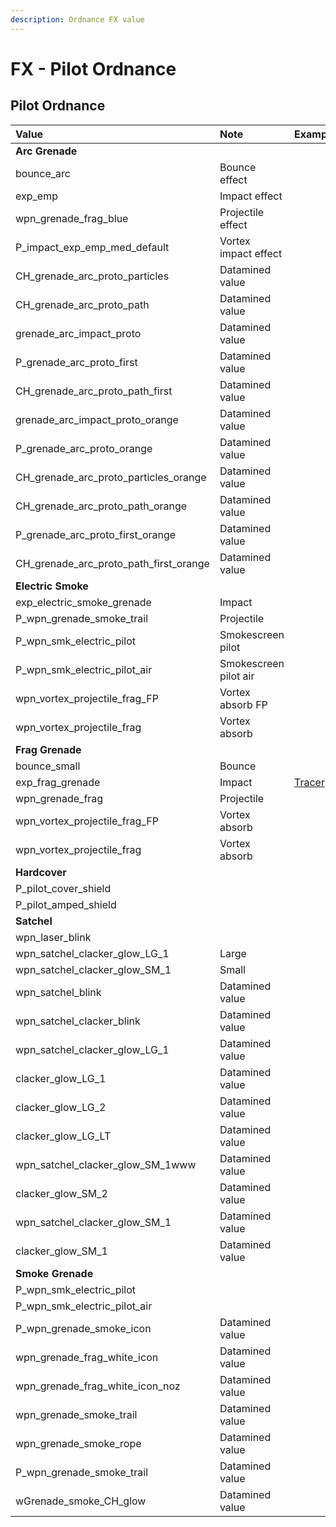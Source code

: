 ```yaml
---
description: Ordnance FX value
---
```


# FX - Pilot Ordnance

## Pilot Ordnance

| Value | Note | Example |
| :--- | :--- | :--- |
| **Arc Grenade** |  |  |
| bounce\_arc | Bounce effect |  |
| exp\_emp | Impact effect |  |
| wpn\_grenade\_frag\_blue | Projectile effect |  |
| P\_impact\_exp\_emp\_med\_default | Vortex impact effect |  |
| CH\_grenade\_arc\_proto\_particles | Datamined value |  |
| CH\_grenade\_arc\_proto\_path | Datamined value |  |
| grenade\_arc\_impact\_proto | Datamined value |  |
| P\_grenade\_arc\_proto\_first | Datamined value |  |
| CH\_grenade\_arc\_proto\_path\_first | Datamined value |  |
| grenade\_arc\_impact\_proto\_orange | Datamined value |  |
| P\_grenade\_arc\_proto\_orange | Datamined value |  |
| CH\_grenade\_arc\_proto\_particles\_orange | Datamined value |  |
| CH\_grenade\_arc\_proto\_path\_orange | Datamined value |  |
| P\_grenade\_arc\_proto\_first\_orange | Datamined value |  |
| CH\_grenade\_arc\_proto\_path\_first\_orange | Datamined value |  |
| **Electric Smoke** |  |  |
| exp\_electric\_smoke\_grenade | Impact |  |
| P\_wpn\_grenade\_smoke\_trail | Projectile |  |
| P\_wpn\_smk\_electric\_pilot | Smokescreen pilot |  |
| P\_wpn\_smk\_electric\_pilot\_air | Smokescreen pilot air |  |
| wpn\_vortex\_projectile\_frag\_FP | Vortex absorb FP |  |
| wpn\_vortex\_projectile\_frag | Vortex absorb |  |
| **Frag Grenade** |  |  |
| bounce\_small | Bounce |  |
| exp\_frag\_grenade | Impact | [Tracer](https://gfycat.com/fr/shockedmeanalabamamapturtle-titanfall2) |
| wpn\_grenade\_frag | Projectile |  |
| wpn\_vortex\_projectile\_frag\_FP | Vortex absorb |  |
| wpn\_vortex\_projectile\_frag | Vortex absorb |  |
| **Hardcover** |  |  |
| P\_pilot\_cover\_shield |  |  |
| P\_pilot\_amped\_shield |  |  |
| **Satchel** |  |  |
| wpn\_laser\_blink |  |  |
| wpn\_satchel\_clacker\_glow\_LG\_1 | Large |  |
| wpn\_satchel\_clacker\_glow\_SM\_1 | Small |  |
| wpn\_satchel\_blink | Datamined value |  |
| wpn\_satchel\_clacker\_blink | Datamined value |  |
| wpn\_satchel\_clacker\_glow\_LG\_1 | Datamined value |  |
| clacker\_glow\_LG\_1 | Datamined value |  |
| clacker\_glow\_LG\_2 | Datamined value |  |
| clacker\_glow\_LG\_LT | Datamined value |  |
| wpn\_satchel\_clacker\_glow\_SM\_1www | Datamined value |  |
| clacker\_glow\_SM\_2 | Datamined value |  |
| wpn\_satchel\_clacker\_glow\_SM\_1 | Datamined value |  |
| clacker\_glow\_SM\_1 | Datamined value |  |
| **Smoke Grenade** |  |  |
| P\_wpn\_smk\_electric\_pilot |  |  |
| P\_wpn\_smk\_electric\_pilot\_air |  |  |
| P\_wpn\_grenade\_smoke\_icon | Datamined value |  |
| wpn\_grenade\_frag\_white\_icon | Datamined value |  |
| wpn\_grenade\_frag\_white\_icon\_noz | Datamined value |  |
| wpn\_grenade\_smoke\_trail | Datamined value |  |
| wpn\_grenade\_smoke\_rope | Datamined value |  |
| P\_wpn\_grenade\_smoke\_trail | Datamined value |  |
| wGrenade\_smoke\_CH\_glow | Datamined value |  |

## 


